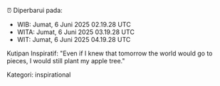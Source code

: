 ⏰ Diperbarui pada:
- WIB: Jumat, 6 Juni 2025 02.19.28 UTC
- WITA: Jumat, 6 Juni 2025 03.19.28 UTC
- WIT: Jumat, 6 Juni 2025 04.19.28 UTC

Kutipan Inspiratif:
"Even if I knew that tomorrow the world would go to pieces, I would still plant my apple tree."


Kategori: inspirational

